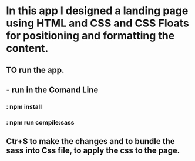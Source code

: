 # In this app I designed a landing page using HTML and CSS and CSS Floats for positioning and formatting the content.

## TO run the app.
## - run in the Comand Line
### : npm install
###  : npm run compile:sass
##  Ctr+S to make the changes and to bundle the sass into Css file, to apply the css to the page.

